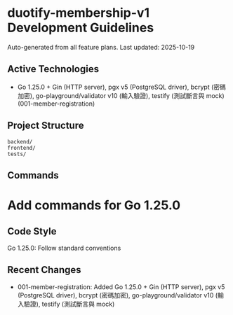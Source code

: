 # duotify-membership-v1 Development Guidelines

Auto-generated from all feature plans. Last updated: 2025-10-19

## Active Technologies
- Go 1.25.0 + Gin (HTTP server), pgx v5 (PostgreSQL driver), bcrypt (密碼加密), go-playground/validator v10 (輸入驗證), testify (測試斷言與 mock) (001-member-registration)

## Project Structure
```
backend/
frontend/
tests/
```

## Commands
# Add commands for Go 1.25.0

## Code Style
Go 1.25.0: Follow standard conventions

## Recent Changes
- 001-member-registration: Added Go 1.25.0 + Gin (HTTP server), pgx v5 (PostgreSQL driver), bcrypt (密碼加密), go-playground/validator v10 (輸入驗證), testify (測試斷言與 mock)

<!-- MANUAL ADDITIONS START -->
<!-- MANUAL ADDITIONS END -->
